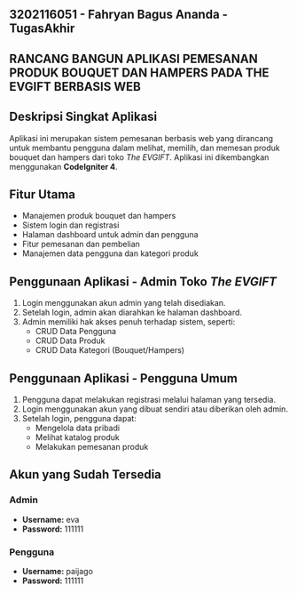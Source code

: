 ## 3202116051 - Fahryan Bagus Ananda - TugasAkhir

## RANCANG BANGUN APLIKASI PEMESANAN PRODUK BOUQUET DAN HAMPERS PADA THE EVGIFT BERBASIS WEB

## Deskripsi Singkat Aplikasi
Aplikasi ini merupakan sistem pemesanan berbasis web yang dirancang untuk membantu pengguna dalam melihat, memilih, dan memesan produk bouquet dan hampers dari toko *The EVGIFT*. Aplikasi ini dikembangkan menggunakan **CodeIgniter 4**.

## Fitur Utama
- Manajemen produk bouquet dan hampers
- Sistem login dan registrasi
- Halaman dashboard untuk admin dan pengguna
- Fitur pemesanan dan pembelian
- Manajemen data pengguna dan kategori produk

## Penggunaan Aplikasi - Admin Toko *The EVGIFT*
1. Login menggunakan akun admin yang telah disediakan.
2. Setelah login, admin akan diarahkan ke halaman dashboard.
3. Admin memiliki hak akses penuh terhadap sistem, seperti:
   - CRUD Data Pengguna
   - CRUD Data Produk
   - CRUD Data Kategori (Bouquet/Hampers)

## Penggunaan Aplikasi - Pengguna Umum
1. Pengguna dapat melakukan registrasi melalui halaman yang tersedia.
2. Login menggunakan akun yang dibuat sendiri atau diberikan oleh admin.
3. Setelah login, pengguna dapat:
   - Mengelola data pribadi
   - Melihat katalog produk
   - Melakukan pemesanan produk

## Akun yang Sudah Tersedia

### Admin
- **Username:** eva  
- **Password:** 111111  

### Pengguna
- **Username:** paijago  
- **Password:** 111111  
